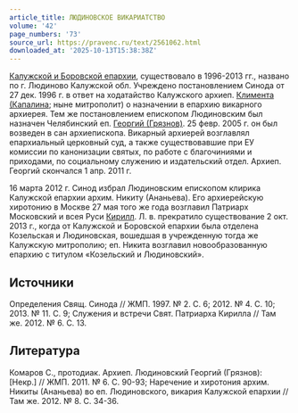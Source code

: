 ```yaml
---
article_title: ЛЮДИНОВСКОЕ ВИКАРИАТСТВО
volume: '42'
page_numbers: '73'
source_url: https://pravenc.ru/text/2561062.html
downloaded_at: '2025-10-13T15:38:38Z'
---
```


[Калужской и Боровской епархии](<https://pravenc.ru/text/Калужской и Боровской епархии.html>), существовало в 1996-2013 гг., названо по г. Людиново Калужской обл. Учреждено постановлением Синода от 27 дек. 1996 г. в ответ на ходатайство Калужского архиеп. [Климента (Капалина](<https://pravenc.ru/text/Климента (Капалина.html>); ныне митрополит) о назначении в епархию викарного архиерея. Тем же постановлением епископом Людиновским был назначен Челябинский еп. [Георгий (Грязнов)](<https://pravenc.ru/text/Георгий (Грязнов).html>). 25 февр. 2005 г. он был возведен в сан архиепископа. Викарный архиерей возглавлял епархиальный церковный суд, а также существовавшие при ЕУ комиссии по канонизации святых, по работе с благочиниями и приходами, по социальному служению и издательский отдел. Архиеп. Георгий скончался 1 апр. 2011 г.

16 марта 2012 г. Синод избрал Людиновским епископом клирика Калужской епархии архим. Никиту (Ананьева). Его архиерейскую хиротонию в Москве 27 мая того же года возглавил Патриарх Московский и всея Руси [Кирилл](https://pravenc.ru/text/Кирилл.html). Л. в. прекратило существование 2 окт. 2013 г., когда от Калужской и Боровской епархии была отделена Козельская и Людиновская, вошедшая в учрежденную тогда же Калужскую митрополию; еп. Никита возглавил новообразованную епархию с титулом «Козельский и Людиновский».

## Источники

Определения Свящ. Синода // ЖМП. 1997. № 2. С. 6; 2012. № 4. С. 10; 2013. № 11. С. 9; Служения и встречи Свят. Патриарха Кирилла // Там же. 2012. № 6. С. 13.

## Литература

Комаров С., протодиак. Архиеп. Людиновский Георгий (Грязнов): [Некр.] // ЖМП. 2011. № 6. С. 90-93; Наречение и хиротония архим. Никиты (Ананьева) во еп. Людиновского, викария Калужской епархии // Там же. 2012. № 8. С. 34-36.
